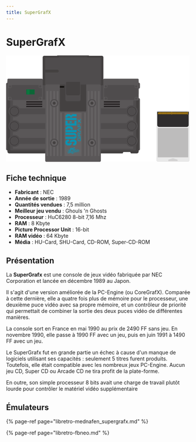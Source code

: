 ```yaml
---
title: SuperGrafX
---
```


# SuperGrafX

![](./supergrafx/image%20%28176%29.png)

## Fiche technique

* **Fabricant** : NEC
* **Année de sortie** : 1989
* **Quantités vendues** : 7,5 million
* **Meilleur jeu vendu** : Ghouls 'n Ghosts
* **Processeur** : HuC6280 8-bit 7,16 Mhz
* **RAM** : 8 Kbyte
* **Picture Processor Unit** : 16-bit
* **RAM vidéo** : 64 Kbyte
* **Média** : HU-Card, SHU-Card, CD-ROM, Super-CD-ROM

## Présentation

La **SuperGrafx** est une console de jeux vidéo fabriquée par NEC Corporation et lancée en décembre 1989 au Japon.

Il s'agit d'une version améliorée de la PC-Engine \(ou CoreGrafX\). Comparée à cette dernière, elle a quatre fois plus de mémoire pour le processeur, une deuxième puce vidéo avec sa propre mémoire, et un contrôleur de priorité qui permettait de combiner la sortie des deux puces vidéo de différentes manières.

La console sort en France en mai 1990 au prix de 2490 FF sans jeu. En novembre 1990, elle passe à 1990 FF avec un jeu, puis en juin 1991 à 1490 FF avec un jeu.

Le SuperGrafx fut en grande partie un échec à cause d'un manque de logiciels utilisant ses capacités : seulement 5 titres furent produits. Toutefois, elle était compatible avec les nombreux jeux PC-Engine. Aucun jeu CD, Super CD ou Arcade CD ne tira profit de la plate-forme.

En outre, son simple processeur 8 bits avait une charge de travail plutôt lourde pour contrôler le matériel vidéo supplémentaire

## Émulateurs

{% page-ref page="libretro-mednafen\_supergrafx.md" %}

{% page-ref page="libretro-fbneo.md" %}

